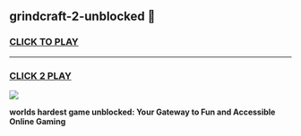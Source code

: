 
## grindcraft-2-unblocked 👋
<h3>
<a href="https://premium.freeplayer.one?title=grindcraft-2-unblocked&ref=14F">CLICK TO PLAY</a></h3>
<hr>

<h3>
<a href="https://premium.freeplayer.one?title=grindcraft-2-unblocked&ref=14F">CLICK 2 PLAY</a>
  
</h3>

<a href="https://premium.freeplayer.one?title=grindcraft-2-unblocked&ref=12F/"><img src="https://clearcache.store/games.png"></a>


**worlds hardest game unblocked: Your Gateway to Fun and Accessible Online Gaming**
